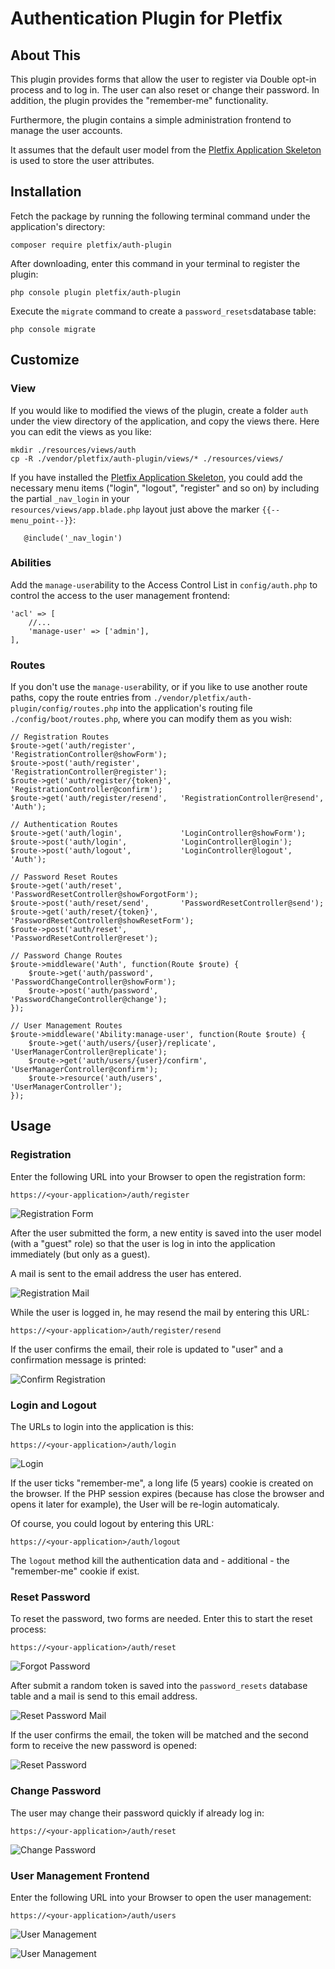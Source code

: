 # Authentication Plugin for Pletfix

## About This

This plugin provides forms that allow the user to register via Double opt-in process and to log in. The user can also
reset or change their password. In addition, the plugin provides the "remember-me" functionality. 

Furthermore, the plugin contains a simple administration frontend to manage the user accounts.

It assumes that the default user model from the [Pletfix Application Skeleton](https://github.com/pletfix/app) is used 
to store the user attributes.

## Installation 

Fetch the package by running the following terminal command under the application's directory:

    composer require pletfix/auth-plugin

After downloading, enter this command in your terminal to register the plugin:

    php console plugin pletfix/auth-plugin 
    
Execute the `migrate` command to create a `password_resets`database table:
 
    php console migrate
        
## Customize
    
### View    

If you would like to modified the views of the plugin, create a folder `auth` under the view directory of the application, 
and copy the views there. Here you can edit the views as you like:
     
    mkdir ./resources/views/auth 
    cp -R ./vendor/pletfix/auth-plugin/views/* ./resources/views/
     
If you have installed the [Pletfix Application Skeleton](https://github.com/pletfix/app), you could add the necessary 
menu items ("login", "logout", "register" and so on) by including the partial `_nav_login` in your  
`resources/views/app.blade.php` layout just above the marker `{{--menu_point--}}`: 
    
       @include('_nav_login')
    
### Abilities
 
Add the `manage-user`ability to the Access Control List in `config/auth.php` to control the access to the 
user management frontend: 
    
    'acl' => [
        //...        
        'manage-user' => ['admin'],
    ],

### Routes
   
If you don't use the `manage-user`ability, or if you like to use another route paths, copy the route entries from 
`./vendor/pletfix/auth-plugin/config/routes.php` into the application's routing file `./config/boot/routes.php`, where 
you can modify them as you wish:

    // Registration Routes
    $route->get('auth/register',          'RegistrationController@showForm');
    $route->post('auth/register',         'RegistrationController@register');
    $route->get('auth/register/{token}',  'RegistrationController@confirm');
    $route->get('auth/register/resend',   'RegistrationController@resend', 'Auth');
    
    // Authentication Routes
    $route->get('auth/login',             'LoginController@showForm');
    $route->post('auth/login',            'LoginController@login');
    $route->post('auth/logout',           'LoginController@logout', 'Auth');
    
    // Password Reset Routes
    $route->get('auth/reset',             'PasswordResetController@showForgotForm');
    $route->post('auth/reset/send',       'PasswordResetController@send');
    $route->get('auth/reset/{token}',     'PasswordResetController@showResetForm');
    $route->post('auth/reset',            'PasswordResetController@reset');
    
    // Password Change Routes
    $route->middleware('Auth', function(Route $route) {
        $route->get('auth/password',      'PasswordChangeController@showForm');
        $route->post('auth/password',     'PasswordChangeController@change');
    });
    
    // User Management Routes
    $route->middleware('Ability:manage-user', function(Route $route) {
        $route->get('auth/users/{user}/replicate', 'UserManagerController@replicate');
        $route->get('auth/users/{user}/confirm',   'UserManagerController@confirm');
        $route->resource('auth/users',             'UserManagerController');
    });
    
## Usage

### Registration

Enter the following URL into your Browser to open the registration form:

    https://<your-application>/auth/register

![Registration Form](https://raw.githubusercontent.com/pletfix/auth-plugin/master/docs/screenshot1.png)

After the user submitted the form, a new entity is saved into the user model (with a "guest" role) so that the user is 
log in into the application immediately (but only as a guest). 

A mail is sent to the email address the user has entered.  

![Registration Mail](https://raw.githubusercontent.com/pletfix/auth-plugin/master/docs/screenshot2.png)

While the user is logged in, he may resend the mail by entering this URL:

    https://<your-application>/auth/register/resend

If the user confirms the email, their role is updated to "user" and a confirmation message is printed: 
 
![Confirm Registration](https://raw.githubusercontent.com/pletfix/auth-plugin/master/docs/screenshot3.png)
 
### Login and Logout

The URLs to login into the application is this: 

    https://<your-application>/auth/login
    
![Login](https://raw.githubusercontent.com/pletfix/auth-plugin/master/docs/screenshot4.png)    

If the user ticks "remember-me", a long life (5 years) cookie is created on the browser. If the PHP session expires 
(because has close the browser and opens it later for example), the User will be re-login automaticaly.
 
Of course, you could logout by entering this URL:

    https://<your-application>/auth/logout

The `logout` method kill the authentication data and - additional - the "remember-me" cookie if exist.

### Reset Password

To reset the password, two forms are needed. Enter this to start the reset process:

    https://<your-application>/auth/reset

![Forgot Password](https://raw.githubusercontent.com/pletfix/auth-plugin/master/docs/screenshot5.png)    

After submit a random token is saved into the `password_resets` database table and a mail is send to this email address.

![Reset Password Mail](https://raw.githubusercontent.com/pletfix/auth-plugin/master/docs/screenshot6.png)   

If the user confirms the email, the token will be matched and the second form to receive the new password is opened:

![Reset Password](https://raw.githubusercontent.com/pletfix/auth-plugin/master/docs/screenshot7.png)   

### Change Password

The user may change their password quickly if already log in: 

    https://<your-application>/auth/reset

![Change Password](https://raw.githubusercontent.com/pletfix/auth-plugin/master/docs/screenshot8.png)   

### User Management Frontend

Enter the following URL into your Browser to open the user management:

    https://<your-application>/auth/users

![User Management](https://raw.githubusercontent.com/pletfix/auth-plugin/master/docs/screenshot9.png)

![User Management](https://raw.githubusercontent.com/pletfix/auth-plugin/master/docs/screenshot10.png)
